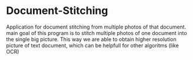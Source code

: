 # Document-Stitching
Application for document stitching from multiple photos of that document.
main goal of this program is to stitch multiple photos of one document into the single big picture. This way we are able to obtain higher resolution picture of text document, which can be helpfull for other algoritms (like OCR)
